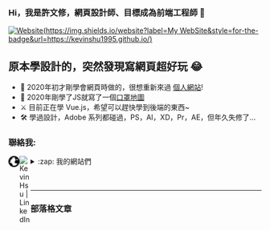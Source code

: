 ### Hi，我是許文修，網頁設計師、目標成為前端工程師 👋

[![Website](https://img.shields.io/website?label=My WebSite&style=for-the-badge&url=https://kevinshu1995.github.io/)](https://kevinshu1995.github.io/)

## 原本學設計的，突然發現寫網頁超好玩 :joy:

- :link: 2020年初才剛學會網頁時做的，很想重新來過 [個人網站][website]!
- :link: 2020年剛學了JS就寫了一個[口罩地圖][maskMap]
- :crossed_swords: 目前正在學 Vue.js，希望可以趕快學到後端的東西~
- :hammer_and_wrench: 學過設計，Adobe 系列都碰過，PS，AI，XD，Pr，AE，但年久失修了...

### 聯絡我:

[<img align="left" alt="Kevin Hsu | Website" width="22px" src="https://raw.githubusercontent.com/iconic/open-iconic/master/svg/globe.svg" />][website]
[<img align="left" alt="Kevin Hsu | LinkedIn" width="22px" src="https://cdn.jsdelivr.net/npm/simple-icons@v3/icons/linkedin.svg" />][linkedin]

<details>
  <summary>:zap: 我的網站們</summary>
  
1. [個人網站][website]: 個人介紹網站。
2. [口罩地圖][maskMap]: 因應2020年新冠肺炎&剛學JS，所以寫了這個網站當作練習。
3. [JS地下城][jsDungeon]: 一些JS寫法的練習網站，基於六角學院的設計稿做的。
4. [部落格][blog]: 個人部落格，會寫一些個人的學習筆記、生活雜談、電影分享，歡迎交流。
5. [Medium][meduim]: 跟部落格的內容會同步發布，歡迎交流。

</details>

<br />
<br />

---

### 部落格文章
<!-- BLOG-POST-LIST:START -->
<!-- BLOG-POST-LIST:END -->

<br />
<br />

[website]: https://kevinshu1995.github.io/
[linkedin]: https://www.linkedin.com/in/%E6%96%87%E4%BF%AE-%E8%A8%B1-7b472a18a/
[maskMap]: https://kevinshu1995.github.io/maskmap/
[blog]: https://kevinshu1995.github.io/blog/
[medium]: https://medium.com/@wenshiuhsu
[jsDungeon]: https://kevinshu1995.github.io/hex_jsDungeon/index.html